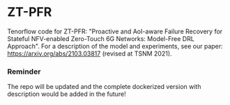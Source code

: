 # ZT-PFR

Tenorflow code for ZT-PFR: "Proactive and AoI-aware Failure Recovery for Stateful NFV-enabled Zero-Touch 6G Networks: Model-Free DRL Approach". For a description of the model and experiments, see our paper: https://arxiv.org/abs/2103.03817 (revised at TSNM 2021).

### Reminder 
The repo will be updated and the complete dockerized version with description would be added in the future!

